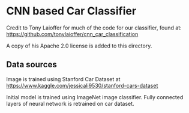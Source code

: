 # CNN based Car Classifier

Credit to Tony Laioffer for much of the code for our classifier, found at: https://github.com/tonylaioffer/cnn_car_classification

A copy of his Apache 2.0 license is added to this directory.

## Data sources
Image is trained using Stanford Car Dataset at https://www.kaggle.com/jessicali9530/stanford-cars-dataset

Initial model is trained using ImageNet image classifier. Fully connected layers of neural network is retrained on car dataset.